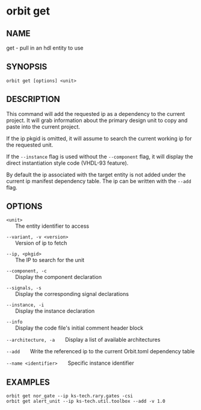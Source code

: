 # __orbit get__

## __NAME__

get - pull in an hdl entity to use

## __SYNOPSIS__

```
orbit get [options] <unit>
```

## __DESCRIPTION__

This command will add the requested ip as a dependency to the current 
project. It will grab information about the primary design unit to copy and
paste into the current project.
 
If the ip pkgid is omitted, it will assume to search the current working ip
for the requested unit. 
 
If the `--instance` flag is used without the `--component` flag, it will
display the direct instantiation style code (VHDL-93 feature).  
 
By default the ip associated with the target entity is not added under the 
current ip manifest dependency table. The ip can be written with the 
`--add` flag.

## __OPTIONS__

`<unit>`  
      The entity identifier to access
 
`--variant, -v <version>`  
      Version of ip to fetch
 
`--ip, <pkgid>`  
      The IP to search for the unit
 
`--component, -c`  
      Display the component declaration
 
`--signals, -s`  
      Display the corresponding signal declarations
 
`--instance, -i`  
      Display the instance declaration
 
`--info`  
      Display the code file's initial comment header block
 
`--architecture, -a`
      Display a list of available architectures
 
`--add`
      Write the referenced ip to the current Orbit.toml dependency table
 
`--name <identifier>`
      Specific instance identifier

## __EXAMPLES__

```
orbit get nor_gate --ip ks-tech.rary.gates -csi
orbit get alert_unit --ip ks-tech.util.toolbox --add -v 1.0
```
